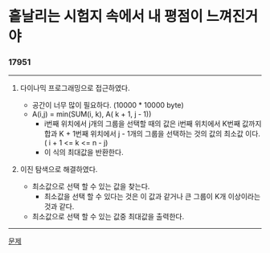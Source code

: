 # 흩날리는 시험지 속에서 내 평점이 느껴진거야
### 17951
***
1. 다이나믹 프로그래밍으로 접근하였다.
	- 공간이 너무 많이 필요하다. (10000 * 10000 byte)  
	- A(i,j) = min(SUM(i, k), A( k + 1, j - 1))	
		+ i번째 위치에서 j개의 그룹을 선택할 때의 값은 i번째 위치에서 K번째 값까지 합과
		K + 1번째 위치에서 j - 1개의 그룹을 선택하는 것의 값의 최소값 이다. ( i + 1 <= k <= n - j)
		+ 이 식의 최대값을 반환한다.
	
2. 이진 탐색으로 해결하였다.
	- 최소값으로 선택 할 수 있는 값을 찾는다.
		+ 최소값을 선택 할 수 있다는 것은 이 값과 같거나 큰 그룹이 K개 이상이라는 것과 같다.
	- 최소값으로 선택 할 수 있는 값중 최대값을 출력한다.
***
[문제](https://www.acmicpc.net/problem/17951)	 
